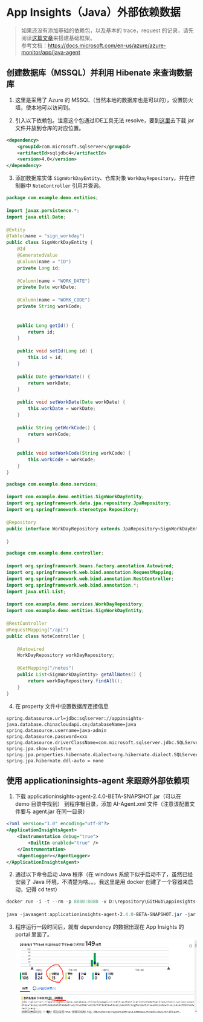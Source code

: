 # App Insights（Java）外部依赖数据

> 如果还没有添加基础的依赖包，以及基本的 trace，request 的记录，请先阅读[这篇文章](setup.md)来搭建基础框架。<br />
> 参考文档：https://docs.microsoft.com/en-us/azure/azure-monitor/app/java-agent

## 创建数据库（MSSQL）并利用 Hibenate 来查询数据库

1. 这里是采用了 Azure 的 MSSQL（当然本地的数据库也是可以的），设置防火墙，使本地可以访问到。

2. 引入以下依赖包。注意这个包通过IDE工具无法 resolve，要到[这里](https://mvnrepository.com/artifact/com.microsoft.sqlserver/sqljdbc4/4.0)去下载 jar 文件并放到仓库的对应位置。
```xml
<dependency>
    <groupId>com.microsoft.sqlserver</groupId>
    <artifactId>sqljdbc4</artifactId>
    <version>4.0</version>
</dependency>
```

3. 添加数据库实体 `SignWorkDayEntity`、仓库对象 `WorkDayRepository`，并在控制器中 `NoteController` 引用并查询。
```java
package com.example.demo.entities;

import javax.persistence.*;
import java.util.Date;

@Entity
@Table(name = "sign_workday")
public class SignWorkDayEntity {
    @Id
    @GeneratedValue
    @Column(name = "ID")
    private Long id;

    @Column(name = "WORK_DATE")
    private Date workDate;

    @Column(name = "WORK_CODE")
    private String workCode;


    public Long getId() {
        return id;
    }

    public void setId(Long id) {
        this.id = id;
    }

    public Date getWorkDate() {
        return workDate;
    }

    public void setWorkDate(Date workDate) {
        this.workDate = workDate;
    }

    public String getWorkCode() {
        return workCode;
    }

    public void setWorkCode(String workCode) {
        this.workCode = workCode;
    }
}
```
```java
package com.example.demo.services;

import com.example.demo.entities.SignWorkDayEntity;
import org.springframework.data.jpa.repository.JpaRepository;
import org.springframework.stereotype.Repository;

@Repository
public interface WorkDayRepository extends JpaRepository<SignWorkDayEntity, Long>{

}
```
```java
package com.example.demo.controller;

import org.springframework.beans.factory.annotation.Autowired;
import org.springframework.web.bind.annotation.RequestMapping;
import org.springframework.web.bind.annotation.RestController;
import org.springframework.web.bind.annotation.*;
import java.util.List;

import com.example.demo.services.WorkDayRepository;
import com.example.demo.entities.SignWorkDayEntity;

@RestController
@RequestMapping("/api")
public class NoteController {

    @Autowired
    WorkDayRepository workDayRepository;

    @GetMapping("/notes")
    public List<SignWorkDayEntity> getAllNotes() {
        return workDayRepository.findAll();
    }
}
```

4. 在 property 文件中设置数据库连接信息

```properties
spring.datasource.url=jdbc:sqlserver://appinsights-java.database.chinacloudapi.cn;databaseName=java
spring.datasource.username=java-admin
spring.datasource.password=xxx
spring.datasource.driverClassName=com.microsoft.sqlserver.jdbc.SQLServerDriver
spring.jpa.show-sql=true
spring.jpa.properties.hibernate.dialect=org.hibernate.dialect.SQLServer2012Dialect
spring.jpa.hibernate.ddl-auto = none
```

## 使用 applicationinsights-agent 来跟踪外部依赖项

1. 下载 applicationinsights-agent-2.4.0-BETA-SNAPSHOT.jar（可以在 demo 目录中找到） 到程序根目录，添加 AI-Agent.xml 文件（注意该配置文件要与 agent.jar 在同一目录）

```xml
<?xml version="1.0" encoding="utf-8"?>
<ApplicationInsightsAgent>
    <Instrumentation debug="true">
        <BuiltIn enabled="true" />
    </Instrumentation>
    <AgentLogger></AgentLogger>
</ApplicationInsightsAgent>
```

2. 通过以下命令启动 Java 程序（在 windows 系统下似乎启动不了，虽然已经安装了 Java 环境，不清楚为啥。。。我这里是用 docker 创建了一个容器来启动，记得 cd test）

```powershell
docker run -i -t --rm -p 8080:8080 -v D:\repository\GitHub\appinsights-java\spring-boot\demo:/test openjdk:8-jdk-alpine

java -javaagent:applicationinsights-agent-2.4.0-BETA-SNAPSHOT.jar -jar target/demo-0.0.1-SNAPSHOT.jar
```

3. 程序运行一段时间后，就有 dependency 的数据出现在 App Insights 的 portal 里面了。
![依赖日志](./images/app-insights-dependency.png)